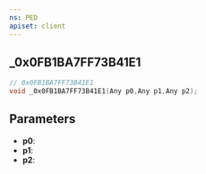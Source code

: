 ```yaml
---
ns: PED
apiset: client
---
```

## _0x0FB1BA7FF73B41E1

```c
// 0x0FB1BA7FF73B41E1
void _0x0FB1BA7FF73B41E1(Any p0,Any p1,Any p2);
```


## Parameters
* **p0**:
* **p1**:
* **p2**: